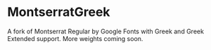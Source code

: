 # MontserratGreek
A fork of Montserrat Regular by Google Fonts with Greek and Greek Extended support. More weights coming soon.
